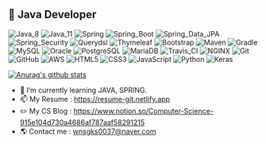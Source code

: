 ## 👋 Java Developer

![Java_8](https://img.shields.io/badge/java8-red?logo=java)
![Java_11](https://img.shields.io/badge/java11-red?logo=java)
![Spring](https://img.shields.io/badge/Spring-6DB33F.svg?logo=spring)
![Spring_Boot](https://img.shields.io/badge/Spring_Boot-6DB33F.svg?logo=spring)
![Spring_Data_JPA](https://img.shields.io/badge/Spring_Data_JPA-6DB33F.svg?logo=spring)
![Spring_Security](https://img.shields.io/badge/Spring_Security-6DB33F.svg?logo=spring)
![Querydsl](https://img.shields.io/badge/Querydsl-0769AD.svg?logo=jquery)
![Thymeleaf](https://img.shields.io/badge/Thymeleaf-brightgreen.svg?logo=spring)
![Bootstrap](https://img.shields.io/badge/Bootstrap-purple.svg?logo=bootstrap)
![Maven](https://img.shields.io/badge/Maven-C71A36.svg?logo=apache-maven)
![Gradle](https://img.shields.io/badge/Gradle-02303A.svg?logo=Gradle)
![MySQL](https://img.shields.io/badge/MySQL-4479A1.svg?logo=Mysql)
![Oracle](https://img.shields.io/badge/Oracle-F80000.svg?logo=Oracle)
![PostgreSQL](https://img.shields.io/badge/PostgreSQL-336791.svg?logo=postgreSQL)
![MariaDB](https://img.shields.io/badge/MariaDB-003545.svg?logo=MariaDB)
![Travis_CI](https://img.shields.io/badge/Travis_CI-3EAAAF.svg?logo=Travis-CI)
![NGINX](https://img.shields.io/badge/NGINX-269539.svg?logo=NGINX)
![Git](https://img.shields.io/badge/Git-F05032.svg?logo=Git)
![GitHub](https://img.shields.io/badge/GitHub-181717.svg?logo=GitHub)
![AWS](https://img.shields.io/badge/AWS-232F3E.svg?logo=Amazon-AWS)
![HTML5](https://img.shields.io/badge/HTML5-E34F26.svg?logo=HTML5)
![CSS3](https://img.shields.io/badge/CSS3-1572B6.svg?logo=CSS3)
![JavaScript](https://img.shields.io/badge/JavaScript-F7DF1E.svg?logo=JavaScript)
![Python](https://img.shields.io/badge/Python-3776AB.svg?logo=Python)
![Keras](https://img.shields.io/badge/Keras-D00000.svg?logo=Keras)

[![Anurag's github stats](https://github-readme-stats.vercel.app/api?username=Junhan0037&hide=contribs&count_private=true&show_icons=true)](https://github.com/anuraghazra/github-readme-stats)

- 🌱 I’m currently learning JAVA, SPRING.
- 📫 My Resume : https://resume-git.netlify.app
- ✏️ My CS Blog : https://www.notion.so/Computer-Science-915e104d730a4686af787aaf58291215
- 🌎 Contact me : wnsgks0037@naver.com

<!--
**Junhan0037/Junhan0037** is a ✨ _special_ ✨ repository because its `README.md` (this file) appears on your GitHub profile.

Here are some ideas to get you started:

- 🔭 I’m currently working on ...
- 🌱 I’m currently learning ...
- 👯 I’m looking to collaborate on ...
- 🤔 I’m looking for help with ...
- 💬 Ask me about ...
- 📫 How to reach me: ...
- 😄 Pronouns: ...
- ⚡ Fun fact: ...
-->

